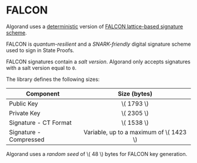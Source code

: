 # FALCON

Algorand uses a [deterministic](https://github.com/algorandfoundation/specs/blob/master/dev/cryptographic-specs/falcon-deterministic.pdf)
version of [FALCON lattice-based signature scheme](https://falcon-sign.info/falcon.pdf).

FALCON is _quantum-resilient_ and a _SNARK-friendly_ digital signature scheme used
to sign in State Proofs.

FALCON signatures contain a _salt version_. Algorand only accepts signatures with
a salt version equal to `0`.

The library defines the following sizes:

| Component              |               Size (bytes)                |
|------------------------|:-----------------------------------------:|
| Public Key             |               \\( 1793 \\)                |
| Private Key            |               \\( 2305 \\)                |
| Signature - CT Format  |               \\( 1538 \\)                |
| Signature - Compressed | Variable, up to a maximum of \\( 1423 \\) |

Algorand uses a _random seed_ of \\( 48 \\) bytes for FALCON key generation.
